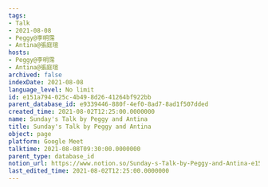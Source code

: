 ```yaml
---
tags:
- Talk
- 2021-08-08
- Peggy@李明霈
- Antina@張庭瑄
hosts:
- Peggy@李明霈
- Antina@張庭瑄
archived: false
indexDate: 2021-08-08
language_level: No limit
id: e151a794-025c-4b49-8d26-41264bf922bb
parent_database_id: e9339446-880f-4ef0-8ad7-8ad1f507dded
created_time: 2021-08-02T12:25:00.0000000
name: Sunday's Talk by Peggy and Antina
title: Sunday's Talk by Peggy and Antina
object: page
platform: Google Meet
talktime: 2021-08-08T09:30:00.0000000
parent_type: database_id
notion_url: https://www.notion.so/Sunday-s-Talk-by-Peggy-and-Antina-e151a794025c4b498d2641264bf922bb
last_edited_time: 2021-08-02T12:25:00.0000000
---
```







